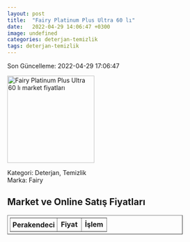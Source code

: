 ```yaml
---
layout: post
title:  "Fairy Platinum Plus Ultra 60 lı"
date:   2022-04-29 14:06:47 +0300
image: undefined
categories: deterjan-temizlik
tags: deterjan-temizlik
---
```


Son Güncelleme: 2022-04-29 17:06:47

<img src="undefined" width="200" alt="Fairy Platinum Plus Ultra 60 lı market fiyatları" />

Kategori: Deterjan, Temizlik
<br />
Marka: Fairy

<h2>Market ve Online Satış Fiyatları</h2>

<table border="1" style="padding: 5px;width:80%;">
  <tr>
    <td style="padding: 5px;"><strong>Perakendeci</strong></td>
    <td><strong>Fiyat</strong></td>
    <td><strong>İşlem</strong></td>
  </tr>
  
</table>
